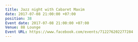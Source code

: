 ```yaml
---
title: Jazz night with Cabaret Maxim
date: 2017-07-08 21:00:00 +07:00
position: 38
Event date: 2017-07-08 21:00:00 +07:00
Venue: 88 Lounge
Event URL: https://www.facebook.com/events/712276202277284
---
```


